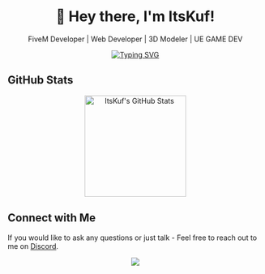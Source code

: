 <div align="center">
  <h1>👋 Hey there, I'm ItsKuf!</h1>
  <p>FiveM Developer | Web Developer | 3D Modeler | UE GAME DEV</p>
  
  <!-- Typing Animation -->
  <a href="https://git.io/typing-svg"><img src="https://readme-typing-svg.demolab.com?font=Roboto+Condensed&weight=750&size=30&duration=5000&pause=3000&color=1890ff&center=true&vCenter=true&width=550&lines=Welcome+to+my+GitHub+Profile!" alt="Typing SVG" /></a>
</div>

## GitHub Stats

<p align="center">
  <img align="center" height="200px" src="https://github-readme-stats-git-masterrstaa-rickstaa.vercel.app/api?username=ItsKuf&show_icons=true&count_private=true&include_all_commits=true&line_height=25&theme=dark" alt="ItsKuf's GitHub Stats" />
</p>

## Connect with Me

If you would like to ask any questions or just talk - Feel free to reach out to me on [Discord](k54).

<div align="center">
  <a href="https://github.com/ItsKuf">
    <img src="https://github-readme-streak-stats.herokuapp.com?user=ItsKuf&theme=dark" />
  </a>
</div>
